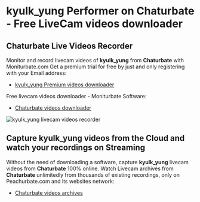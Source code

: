 # kyulk_yung Performer on Chaturbate - Free LiveCam videos downloader

## Chaturbate Live Videos Recorder

Monitor and record livecam videos of **kyulk_yung** from **Chaturbate** with Moniturbate.com
Get a premium trial for free by just and only registering with your Email address:
* [kyulk_yung Premium videos downloader](https://moniturbate.com/request-demo-licence-key.html)

Free livecam videos downloader - Moniturbate Software:
* [Chaturbate videos downloader](https://moniturbate.com/moniturbate-download-software.html)

![kyulk_yung livecam videos recorder](https://peachurnet.com/templates/moniturbate-software.png)


## Capture kyulk_yung videos from the Cloud and watch your recordings on Streaming

Without the need of downloading a software, capture **kyulk_yung** livecam videos from **Chaturbate** 100% online.
Watch Livecam archives from **Chaturbate** unlimitedly from thousands of existing recordings, only on Peachurbate.com and its websites network:
* [Chaturbate videos archives](https://peachurnet.com/)